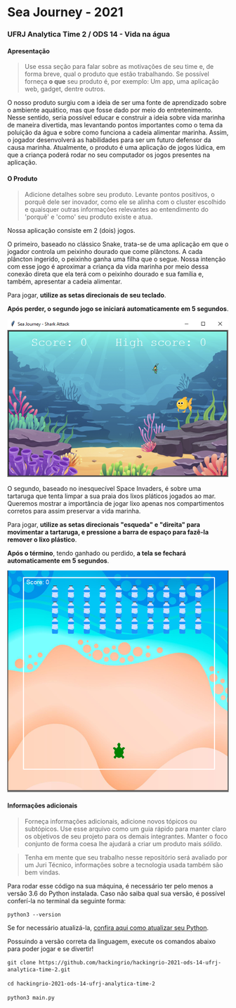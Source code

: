 # Sea Journey - 2021
### UFRJ Analytica Time 2 / ODS 14 - Vida na água

#### Apresentação 

> Use essa seção para falar sobre as motivações de seu time e, de forma breve, qual o produto que estão trabalhando. Se possível forneça **o que** seu produto é, por exemplo: Um app, uma aplicação web, gadget, dentre outros.

O nosso produto surgiu com a ideia de ser uma fonte de aprendizado sobre o ambiente aquático, mas que fosse dado por meio do entretenimento. Nesse sentido, seria possível educar e construir a ideia sobre vida marinha de maneira divertida, mas levantando pontos importantes como o tema da poluição da água e sobre como funciona a cadeia alimentar marinha. Assim, o jogador desenvolverá as habilidades para ser um futuro defensor da causa marinha. Atualmente, o produto é uma aplicação de jogos lúdica, em que a criança poderá rodar no seu computador os jogos presentes na aplicação.

#### O Produto

> Adicione detalhes sobre seu produto. Levante pontos positivos, o porquê dele ser inovador, como ele se alinha com o cluster escolhido e quaisquer outras informações relevantes ao entendimento do 'porquê' e 'como' seu produto existe e atua.

Nossa aplicação consiste em 2 (dois) jogos.

O primeiro, baseado no clássico Snake, trata-se de uma aplicação em que o jogador controla um peixinho dourado que come plânctons. A cada plâncton ingerido, o peixinho ganha uma filha que o segue. Nossa intenção com esse jogo é aproximar a criança da vida marinha por meio dessa conexão direta que ela terá com o peixinho dourado e sua família e, também, apresentar a cadeia alimentar. 

Para jogar, **utilize as setas direcionais de seu teclado**. 

**Após perder, o segundo jogo se iniciará automaticamente em 5 segundos**.

![Jogo 1](Images/jogo1.png)

O segundo, baseado no inesquecível Space Invaders, é sobre uma tartaruga que tenta limpar a sua praia dos lixos pláticos jogados ao mar. Queremos mostrar a importância de jogar lixo apenas nos compartimentos corretos para assim preservar a vida marinha.

Para jogar, **utilize as setas direcionais "esqueda" e "direita" para movimentar a tartaruga, e pressione a barra de espaço para fazê-la remover o lixo plástico**. 

**Após o término**, tendo ganhado ou perdido, **a tela se fechará automaticamente em 5 segundos**.

![Jogo 2](Images/jogo2.png)

#### Informações adicionais 

> Forneça informações adicionais, adicione novos tópicos ou subtópicos. Use esse arquivo como um guia rápido para manter claro os objetivos de seu projeto para os demais integrantes. Manter o foco conjunto de forma coesa lhe ajudará a criar um produto mais *sólido*.

> Tenha em mente que seu trabalho nesse repositório será avaliado por um Juri Técnico, informações sobre a tecnologia usada também são bem vindas. 

Para rodar esse código na sua máquina, é necessário ter pelo menos a versão 3.6 do Python instalada. Caso não saiba qual sua versão, é possível conferí-la no terminal da seguinte forma:

```
python3 --version
```

Se for necessário atualizá-la, [confira aqui como atualizar seu Python](https://www.pythoncentral.io/how-to-update-python/).

Possuindo a versão correta da linguagem, execute os comandos abaixo para poder jogar e se divertir!

```
git clone https://github.com/hackingrio/hackingrio-2021-ods-14-ufrj-analytica-time-2.git

cd hackingrio-2021-ods-14-ufrj-analytica-time-2

python3 main.py
```